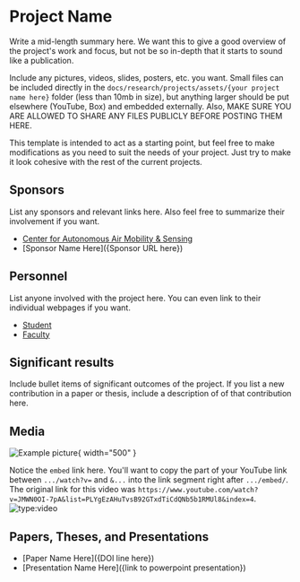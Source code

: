 # Project Name

Write a mid-length summary here. We want this to give a good overview of the project's work and focus, but not be so in-depth that it starts to sound like a publication.

Include any pictures, videos, slides, posters, etc. you want. Small files can be included directly in the `docs/research/projects/assets/{your project name here}` folder (less than 10mb in size), but anything larger should be put elsewhere (YouTube, Box) and embedded externally. Also, MAKE SURE YOU ARE ALLOWED TO SHARE ANY FILES PUBLICLY BEFORE POSTING THEM HERE.

This template is intended to act as a starting point, but feel free to make modifications as you need to suit the needs of your project. Just try to make it look cohesive with the rest of the current projects.

## Sponsors

List any sponsors and relevant links here. Also feel free to summarize their involvement if you want.

- [Center for Autonomous Air Mobility & Sensing](https://caams.center/)
- [Sponsor Name Here]({Sponsor URL here})

## Personnel

List anyone involved with the project here. You can even link to their individual webpages if you want.

- [Student](../../directory/students/template.md)
- [Faculty](../../directory/faculty.md)

## Significant results
Include bullet items of significant outcomes of the project. If you list a new contribution in a paper or thesis, include a description of of that contribution here.

## Media

![Example picture](https://dummyimage.com/600x400/eee/aaa){ width="500" }

Notice the `embed` link here. You'll want to copy the part of your YouTube link between `.../watch?v=` and `&...` into the link segment right after `.../embed/`. The original link for this video was `https://www.youtube.com/watch?v=JMWN0OI-7pA&list=PLYgEzAHuTvsB92GTxdTiCdQNb5b1RMUl8&index=4`.
![type:video](https://www.youtube.com/embed/JMWN0OI-7pA)

## Papers, Theses, and Presentations

- [Paper Name Here]({DOI line here})
- [Presentation Name Here]({link to powerpoint presentation})

